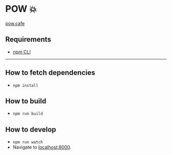 # POW 💥

[pow.cafe](https://pow.cafe/)

## Requirements
- [npm CLI](https://docs.npmjs.com/)

---

## How to fetch dependencies
- `npm install`

## How to build
- `npm run build`

## How to develop
- `npm run watch`
- Navigate to [localhost:8000](http:localhost:8000).
